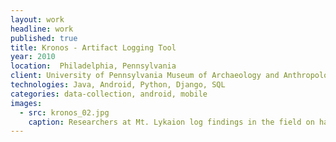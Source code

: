 ```yaml
---
layout: work
headline: work
published: true
title: Kronos - Artifact Logging Tool
year: 2010
location:  Philadelphia, Pennsylvania
client: University of Pennsylvania Museum of Archaeology and Anthropology
technologies: Java, Android, Python, Django, SQL
categories: data-collection, android, mobile
images:
  - src: kronos_02.jpg
    caption: Researchers at Mt. Lykaion log findings in the field on handheld devices
---
```

